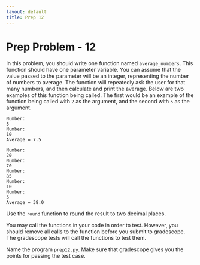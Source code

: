 ```yaml
---
layout: default
title: Prep 12
---
```


# Prep Problem - 12

In this problem, you should write one function named `average_numbers`.
This function should have one parameter variable.
You can assume that the value passed to the parameter will be an integer, representing the number of numbers to average.
The function will repeatedly ask the user for that many numbers, and then calculate and print the average.
Below are two examples of this function being called.
The first would be an example of the function being called with `2` as the argument, and the second with `5` as the argument.

```
Number:
5
Number:
10
Average = 7.5
```

```
Number:
20
Number:
70
Number:
85
Number:
10
Number:
5
Average = 38.0
```

Use the `round` function to round the result to two decimal places.

You may call the functions in your code in order to test.
However, you should remove all calls to the function before you submit to gradescope.
The gradescope tests will call the functions to test them.

Name the program `prep12.py`.
Make sure that gradescope gives you the points for passing the test case.

